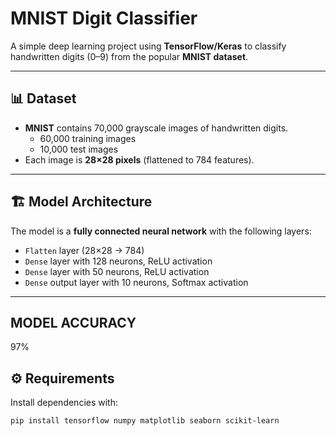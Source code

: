 # MNIST Digit Classifier

A simple deep learning project using **TensorFlow/Keras** to classify handwritten digits (0–9) from the popular **MNIST dataset**.  

---

## 📊 Dataset
- **MNIST** contains 70,000 grayscale images of handwritten digits.  
  - 60,000 training images  
  - 10,000 test images  
- Each image is **28×28 pixels** (flattened to 784 features).  

---

## 🏗️ Model Architecture
The model is a **fully connected neural network** with the following layers:

- `Flatten` layer (28×28 → 784)  
- `Dense` layer with 128 neurons, ReLU activation  
- `Dense` layer with 50 neurons, ReLU activation  
- `Dense` output layer with 10 neurons, Softmax activation  

---
## MODEL ACCURACY 
97%

## ⚙️ Requirements
Install dependencies with:

```bash
pip install tensorflow numpy matplotlib seaborn scikit-learn
